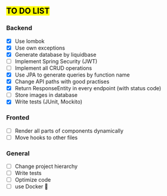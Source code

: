 
## <mark>TO DO LIST<mark>
### Backend
  - [x] Use lombok
  - [x] Use own exceptions
  - [x] Generate database by liquidbase
  - [ ] Implement Spring Security (JWT)
- [ ] Implement all CRUD operations
- [x] Use JPA to generate queries by function name
- [x] Change API paths with good practises
- [x] Return ResponseEntity in every endpoint (with status code)
- [ ] Store images in database 
- [x] Write tests (JUnit, Mockito)
  
### Fronted
 - [ ] Render all parts of components dynamically
 - [ ] Move hooks to other files

  ### General
- [ ] Change project hierarchy
- [ ] Write tests  
- [ ] Optimize code  
- [ ] use Docker :whale:  
